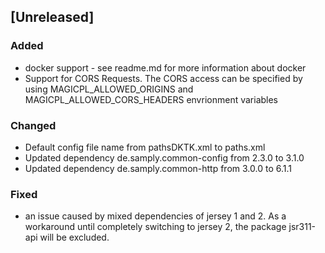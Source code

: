 ## [Unreleased]
### Added
- docker support - see readme.md for more information about docker
- Support for CORS Requests. The CORS access can be specified by using MAGICPL_ALLOWED_ORIGINS and MAGICPL_ALLOWED_CORS_HEADERS envrionment variables
### Changed
- Default config file name from pathsDKTK.xml to paths.xml
- Updated dependency de.samply.common-config from 2.3.0 to 3.1.0
- Updated dependency de.samply.common-http from 3.0.0 to 6.1.1
### Fixed
- an issue caused by mixed dependencies of jersey 1 and 2. As a workaround until completely switching to jersey 2, the package jsr311-api will be excluded.
